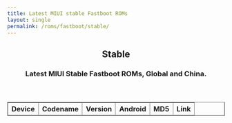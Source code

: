 ```yaml
---
title: Latest MIUI stable Fastboot ROMs
layout: single
permalink: /roms/fastboot/stable/
---
```


<header>
	<h2 style="text-align: center">Stable</h2>
	<h3 style="text-align: center">Latest MIUI Stable Fastboot ROMs, Global and China.</h3>
</header>
<div class="stable_fastboot">
	<script>
		$(function() {
		var sr_devices = [];
		$.getJSON('https://raw.githubusercontent.com/XiaomiFirmwareUpdater/miui-updates-tracker/master/stable_fastboot/stable_fastboot.json', function(data) {
		   $.each(data, function(i, sf) {
			  var sf_tblRow = "<tr>" + "<td style=\"text-align: left\">" + sf.device + "</td>" + "<td style=\"text-align: left\">" + sf.codename + "</td>" +
			   "<td style=\"text-align: left\">" + sf.version + "</td>" + "<td style=\"text-align: left\">" + sf.android + "</td>" +
			   "<td style=\"text-align: left\">" + sf.md5 + "</td>" + "<td style=\"text-align: left\">" + "<a href=" + sf.download + ">Download</a>" + "</td>" + "</tr>"
			   $(sf_tblRow).appendTo("#stable_fastboot tbody");
		 });
		});
		});
	</script>
	<table id="stable_fastboot" border="1">
		<thead>
			<th style="text-align: center">Device</th>
			<th style="text-align: center">Codename</th>
			<th style="text-align: center">Version</th>
			<th style="text-align: center">Android</th>
			<th style="text-align: center">MD5</th>
			<th style="text-align: center">Link</th>
		</thead>
		<tbody>
		</tbody>
	</table>
</div>
